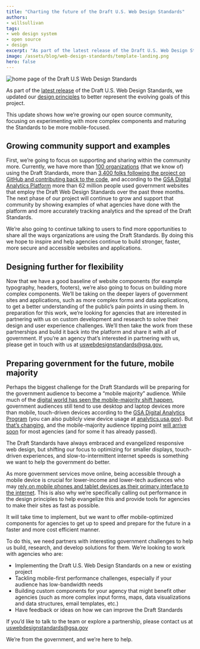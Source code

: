 ```yaml
---
title: "Charting the future of the Draft U.S. Web Design Standards"
authors:
- willsullivan
tags:
- web design system
- open source
- design
excerpt: "As part of the latest release of the Draft U.S. Web Design Standards, we updated our design principles to better represent the evolving goals of this project. This update shows how we’re growing our open source community, focusing on experimenting with more complex components and maturing the Standards to be more mobile-focused."
image: /assets/blog/web-design-standards/template-landing.png
hero: false
---
```

<img class="image-shadowed" src="{{site.baseurl}}/assets/blog/web-design-standards/template-landing.png" alt="home page of the Draft U.S Web Design Standards">

As part of the [latest release](https://github.com/18F/web-design-standards/releases/tag/v0.13.3) of the Draft U.S. Web Design Standards, we updated our [design principles](https://standards.usa.gov/design-principles/) to better represent the evolving goals of this project.

This update shows how we’re growing our open source community, focusing on experimenting with more complex components and maturing the Standards to be more mobile-focused.

## Growing community support and examples

First, we’re going to focus on supporting and sharing within the community more. Currently, we have more than [100 organizations](https://github.com/18F/web-design-standards/blob/staging/WHO_IS_USING_USWDS.md) (that we know of) using the Draft Standards, more than [3,400 folks following the project on GitHub and contributing back to the code](https://github.com/18F/web-design-standards), and according to the [GSA Digital Analytics Platform](https://analytics.usa.gov/) more than 62 million people used government websites that employ the Draft Web Design Standards over the past three months. The next phase of our project will continue to grow and support that community by showing examples of what agencies have done with the platform and more accurately tracking analytics and the spread of the Draft Standards.

We’re also going to continue talking to users to find more opportunities to share all the ways organizations are using the Draft Standards. By doing this we hope to inspire and help agencies continue to build stronger, faster, more secure and accessible websites and applications.

## Designing further for flexibility

Now that we have a good baseline of website components (for example typography, headers, footers), we’re also going to focus on building more complex components. We’ll be taking on the deeper layers of government sites and applications, such as more complex forms and data applications, to get a better understanding of the public’s pain points in using them. In preparation for this work, we’re looking for agencies that are interested in partnering with us on custom development and research to solve their design and user experience challenges. We’ll then take the work from these partnerships and build it back into the platform and share it with all of government. If you’re an agency that’s interested in partnering with us, please get in touch with us at [uswebdesignstandards@gsa.gov.](mailto:uswebdesignstandards@gsa.gov)

## Preparing government for the future, mobile majority

Perhaps the biggest challenge for the Draft Standards will be preparing for the government audience to become a “mobile majority” audience. While much of the [digital world has seen the mobile-majority shift happen](https://www.digitalgov.gov/2015/05/05/trends-on-tuesday-u-s-mobile-only-internet-users-now-outnumber-desktop-only-users/), government audiences still tend to use desktop and laptop devices more than mobile, touch-driven devices according to the [GSA Digital Analytics Program](https://www.digitalgov.gov/services/dap/) (you can also publicly view device usage at [analytics.usa.gov](https://analytics.usa.gov/)). But [that’s changing](https://www.digitalgov.gov/2015/10/21/gov-analytics-breakdown-2-mobile-is-bigger-than-ever/), and the mobile-majority audience tipping point [will arrive soon](https://analytics.usa.gov/postal-service/) for most agencies (and for some it has already passed).

The Draft Standards have always embraced and evangelized responsive web design, but shifting our focus to optimizing for smaller displays, touch-driven experiences, and slow-to-intermittent internet speeds is something we want to help the government do better.

As more government services move online, being accessible through a mobile device is crucial for lower-income and lower-tech audiences who may [rely on mobile phones and tablet devices as their primary interface to the internet](http://www.smartinsights.com/mobile-marketing/mobile-marketing-analytics/mobile-marketing-statistics/). This is also why we’re specifically calling out performance in the design principles to help evangelize this and provide tools for agencies to make their sites as fast as possible.

It will take time to implement, but we want to offer mobile-optimized components for agencies to get up to speed and prepare for the future in a faster and more cost efficient manner.

To do this, we need partners with interesting government challenges to help us build, research, and develop solutions for them. We’re looking to work with agencies who are:

- Implementing the Draft U.S. Web Design Standards on a new or existing project
- Tackling mobile-first performance challenges, especially if your audience has low-bandwidth needs
- Building custom components for your agency that might benefit other agencies (such as more complex input forms, maps, data visualizations and data structures, email templates, etc.)
- Have feedback or ideas on how we can improve the Draft Standards

If you’d like to talk to the team or explore a partnership, please contact us at [uswebdesignstandards@gsa.gov](mailto:uswebdesignstandards@gsa.gov)

We’re from the government, and we’re here to help.
